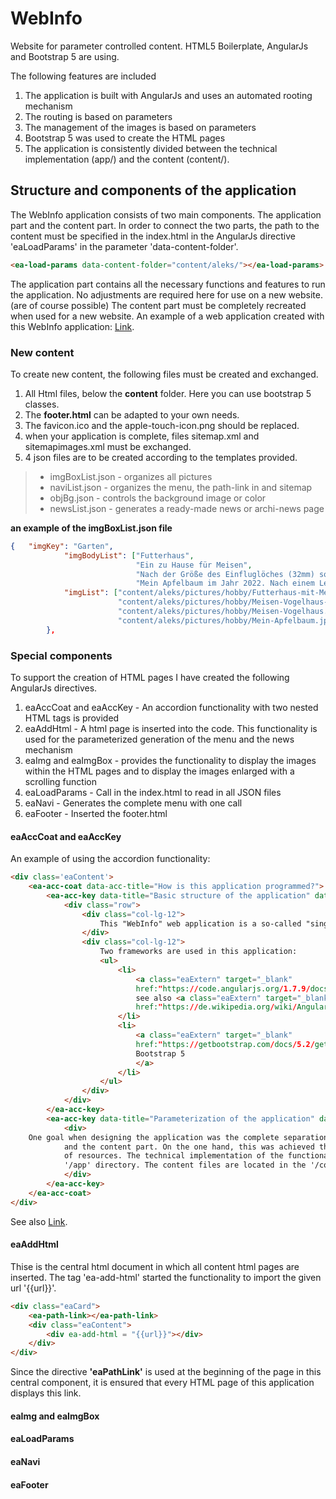 # WebInfo
Website for parameter controlled content. HTML5 Boilerplate, AngularJs and Bootstrap 5 are using.

The following features are included
1. The application is built with AngularJs and uses an automated rooting mechanism
2. The routing is based on parameters 
3. The management of the images is based on parameters
3. Bootstrap 5 was used to create the HTML pages
4. The application is consistently divided between the technical implementation (app/) and the content (content/).

## Structure and components of the application

The WebInfo application consists of two main components. The application part and the content part.
In order to connect the two parts, the path to the content must be specified in the index.html in the AngularJs directive 'eaLoadParams' in the parameter 'data-content-folder'.
```html
<ea-load-params data-content-folder="content/aleks/"></ea-load-params>
```

The application part contains all the necessary functions and features to run the application. No adjustments are required here for use on a new website. (are of course possible) 
The content part must be completely recreated when used for a new website. An example of a web application created with this WebInfo application:
[Link](http://aleksander.de/ "my home page").

### New content

To create new content, the following files must be created and exchanged.
1. All Html files, below the **content** folder. Here you can use bootstrap 5 classes.
2. The **footer.html** can be adapted to your own needs.
3. The favicon.ico and the apple-touch-icon.png should be replaced.
4. when your application is complete, files sitemap.xml and sitemapimages.xml must be exchanged. 
5. 4 json files are to be created according to the templates provided.
>- imgBoxList.json - organizes all pictures 
>- naviList.json - organizes the menu, the path-link in and sitemap 
>- objBg.json - controls the background image or color
>- newsList.json - generates a ready-made news or archi-news page

**an example of the imgBoxList.json file**
```json
{   "imgKey": "Garten",
            "imgBodyList": ["Futterhaus",
                            "Ein zu Hause für Meisen",
                            "Nach der Größe des Einfluglöches (32mm) sollen es Blaumeisen sein.",
                            "Mein Apfelbaum im Jahr 2022. Nach einem Lehrgang ... Und siehe da, er trägt recht ordentlich."],
            "imgList": ["content/aleks/pictures/hobby/Futterhaus-mit-Meise.jpg",
                        "content/aleks/pictures/hobby/Meisen-Vogelhaus-im-Garten.jpg",
                        "content/aleks/pictures/hobby/Meisen-Vogelhaus.jpg",
                        "content/aleks/pictures/hobby/Mein-Apfelbaum.jpg"]
        },   
```

### Special components

To support the creation of HTML pages I have created the following AngularJs directives. 
1. eaAccCoat and eaAccKey - An accordion functionality with two nested HTML tags is provided
2. eaAddHtml - A html page is inserted into the code. This functionality is used for the parameterized generation of the menu and the news mechanism
3. eaImg and eaImgBox - provides the functionality to display the images within the HTML pages and to display the images enlarged with a scrolling function
4. eaLoadParams - Call in the index.html to read in all JSON files
5. eaNavi - Generates the complete menu with one call
6. eaFooter - Inserted the footer.html 

#### eaAccCoat and eaAccKey

An example of using the accordion functionality: 
```html
<div class='eaContent'>
    <ea-acc-coat data-acc-title="How is this application programmed?">
        <ea-acc-key data-title="Basic structure of the application" data-txt-len="200">
            <div class="row">
                <div class="col-lg-12">
                    This "WebInfo" web application is a so-called "single page application" (SPA). ...
				</div>
                <div class="col-lg-12">
                    Two frameworks are used in this application:
					<ul>
                        <li>
                            <a class="eaExtern" target="_blank" 
                            href:"https://code.angularjs.org/1.7.9/docs/tutorial/step_09">AngularJs (Version 1.7.9)</a>, 
                            see also <a class="eaExtern" target="_blank" 
                            href:"https://de.wikipedia.org/wiki/AngularJS">Wikipedia</a>, 
                        </li>
                        <li>
                            <a class="eaExtern" target="_blank" 
                            href:"https://getbootstrap.com/docs/5.2/getting-started/introduction/">
                            Bootstrap 5
                            </a>
                        </li>
                    </ul>
                </div>
            </div>
        </ea-acc-key>
        <ea-acc-key data-title="Parameterization of the application" data-txt-len="200">
            <div>
	One goal when designing the application was the complete separation between the technical 
            and the content part. On the one hand, this was achieved through a strict separation 
            of resources. The technical implementation of the functionalities is stored in the 
            '/app' directory. The content files are located in the '/content' directory. ...
            </div>
        </ea-acc-key>
    </ea-acc-coat>
</div>
```
See also [Link](http://www.aleksander.de/index.html#!/prog/p "http://www.aleksander.de").

#### eaAddHtml

Thise is the central html document in which all content html pages are inserted.
The tag 'ea-add-html' started the functionality to import the given url '{{url}}'.
```html
<div class="eaCard">
    <ea-path-link></ea-path-link> 
    <div class="eaContent">
        <div ea-add-html = "{{url}}"></div>
    </div>
</div>
```
Since the directive **'eaPathLink'** is used at the beginning of the page in this central component, it is ensured that every HTML page of this application displays this link.

#### eaImg and eaImgBox

#### eaLoadParams

#### eaNavi

#### eaFooter

